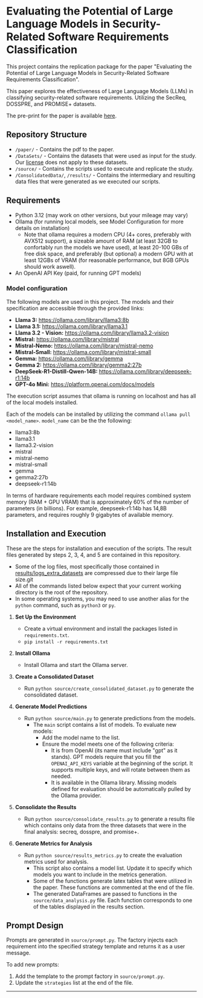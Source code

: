 # Evaluating the Potential of Large Language Models in Security-Related Software Requirements Classification

This project contains the replication package for the paper "Evaluating the Potential of Large Language Models in Security-Related Software Requirements Classification".

This paper explores the effectiveness of Large Language Models (LLMs) in classifying security-related software requirements. Utilizing the SecReq, DOSSPRE, and PROMISE+ datasets.

The pre-print for the paper is available [here](paper/LLMSecReq_2025.pdf).

## Repository Structure

- `/paper/` - Contains the pdf to the paper.
- `/DataSets/` - Contains the datasets that were used as input for the study. Our [license](LICENSE) does not apply to these datasets.
- `/source/` - Contains the scripts used to execute and replicate the study. 
- `/ConsolidatedData/`, `/results/` - Contains the intermediary and resulting data files that were generated as we executed our scripts. 

## Requirements

- Python 3.12 (may work on other versions, but your mileage may vary)
- Ollama (for running local models, see Model Configuration for more details on installation)
   - Note that ollama requires a modern CPU (4+ cores, preferably with AVX512 support), a sizeable amount of RAM (at least 32GB to confortably run the models we have used), at least 20-100 GBs of free disk space, and preferably (but optional) a modern GPU with at least 12GBs of VRAM (for reasonable performance, but 8GB GPUs should work aswell).
- An OpenAI API Key (paid, for running GPT models)

### Model configuration
The following models are used in this project. The models and their specification are accessible through the provided links:
- **Llama 3:** https://ollama.com/library/llama3:8b
- **Llama 3.1:** https://ollama.com/library/llama3.1
- **Llama 3.2 - Vision:** https://ollama.com/library/llama3.2-vision
- **Mistral:** https://ollama.com/library/mistral
- **Mistral-Nemo:** https://ollama.com/library/mistral-nemo
- **Mistral-Small:** https://ollama.com/library/mistral-small
- **Gemma:** https://ollama.com/library/gemma
- **Gemma 2:** https://ollama.com/library/gemma2:27b
- **DeepSeek-R1-Distill-Qwen-14B:** https://ollama.com/library/deepseek-r1:14b
- **GPT-4o Mini:** https://platform.openai.com/docs/models

The execution script assumes that ollama is running on localhost and has all of the local models installed.

Each of the models can be installed by utilizing the command `ollama pull <model_name>`. `model_name` can be the the following: 
   - llama3:8b
   - llama3.1
   - llama3.2-vision
   - mistral
   - mistral-nemo
   - mistral-small
   - gemma
   - gemma2:27b
   - deepseek-r1:14b

In terms of hardware requirements each model requires combined system memory (RAM + GPU VRAM) that is approximately 60% of the number of parameters (in billions). For example, deepseek-r1:14b has 14,8B parameters, and requires roughly 9 gigabytes of available memory.

## Installation and Execution

These are the steps for installation and execution of the scripts. The result files generated by steps 2, 3, 4, and 5 are contained in this repository. 
   - Some of the log files, most specifically those contained in [results/logs_extra_datasets](results/logs_extra_datasets) are compressed due to their large file size.git
   - All of the commands listed below expect that your current working directory is the root of the repository.
   - In some operating systems, you may need to use another alias for the `python` command, such as `python3` or `py`.

1. **Set Up the Environment**  
   - Create a virtual environment and install the packages listed in `requirements.txt`.
   - `pip install -r requirements.txt`

2. **Install Ollama**  
   - Install Ollama and start the Ollama server.

3. **Create a Consolidated Dataset**  
   - Run `python source/create_consolidated_dataset.py` to generate the consolidated dataset.

4. **Generate Model Predictions**  
   - Run `python source/main.py` to generate predictions from the models.
     - The `main` script contains a list of models. To evaluate new models:
       - Add the model name to the list. 
       - Ensure the model meets one of the following criteria:
         - It is from OpenAI (its name must include "gpt" as it stands). GPT models require that you fill the `OPENAI_API_KEYS` variable at the beginning of the script. It supports multiple keys, and will rotate between them as needed.
         - It is available in the Ollama library. Missing models defined for evaluation should be automatically pulled by the Ollama provider.

5. **Consolidate the Results**
   - Run `python source/consolidate_results.py` to generate a results file which contains only data from the three datasets that were in the final analysis: secreq, dosspre, and promise+.

6. **Generate Metrics for Analysis**  
   - Run `python source/results_metrics.py` to create the evaluation metrics used for analysis.
     - This script also contains a model list. Update it to specify which models you want to include in the metrics generation.
     - Some of the functions generate latex tables that were utilized in the paper. These functions are commented at the end of the file.
     - The generated DataFrames are passed to functions in the `source/data_analysis.py` file. Each function corresponds to one of the tables displayed in the results section.

## Prompt Design
Prompts are generated in `source/prompt.py`. The factory injects each requirement into the specified strategy template and returns it as a user message.  

To add new prompts:
1. Add the template to the prompt factory in `source/prompt.py`.
2. Update the `strategies` list at the end of the file.

---